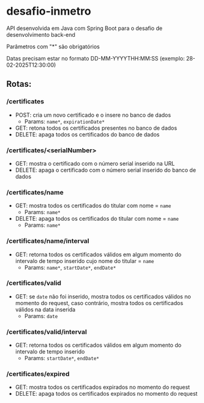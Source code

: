 # desafio-inmetro

API desenvolvida em Java com Spring Boot para o desafio de desenvolvimento back-end

Parâmetros com "*" são obrigatórios

Datas precisam estar no formato DD-MM-YYYYTHH:MM:SS (exemplo: 28-02-2025T12:30:00)

## Rotas:

### /certificates

- POST: cria um novo certificado e o insere no banco de dados
  - Params: ```name*```, ```expirationDate*```
- GET: retona todos os certificados presentes no banco de dados
- DELETE: apaga todos os certificados do banco de dados

### /certificates/__\<serialNumber>__

- GET: mostra o certificado com o número serial inserido na URL
- DELETE: apaga o certificado com o número serial inserido do banco de dados

### /certificates/name

- GET: mostra todos os certificados do titular com nome = ```name```
  - Params: ```name*```
- DELETE: apaga todos os certificados do titular com nome = ```name```
  - Params: ```name*```

### /certificates/name/interval

- GET: retorna todos os certificados válidos em algum momento do intervalo de tempo inserido cujo nome do titular = ```name```
  - Params: ```name*```, ```startDate*```, ```endDate*```

### /certificates/valid

- GET: se ```date``` não foi inserido, mostra todos os certificados válidos no momento do request, caso contrário, mostra todos os certificados válidos na data inserida
  - Params: ```date```

### /certificates/valid/interval

- GET: retorna todos os certificados válidos em algum momento do intervalo de tempo inserido
  - Params: ```startDate*```, ```endDate*```

### /certificates/expired

- GET: mostra todos os certificados expirados no momento do request
- DELETE: apaga todos os certificados expirados no momento do request
